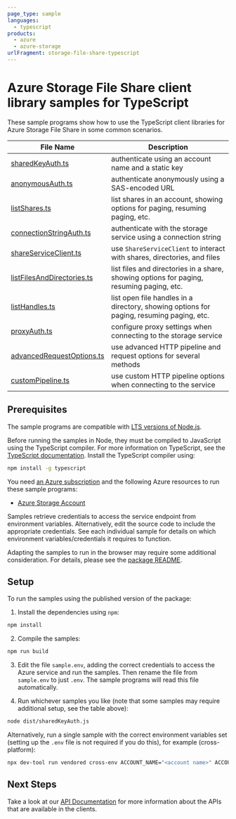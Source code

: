 ```yaml
---
page_type: sample
languages:
  - typescript
products:
  - azure
  - azure-storage
urlFragment: storage-file-share-typescript
---
```


# Azure Storage File Share client library samples for TypeScript

These sample programs show how to use the TypeScript client libraries for Azure Storage File Share in some common scenarios.

| **File Name**                                         | **Description**                                                                          |
| ----------------------------------------------------- | ---------------------------------------------------------------------------------------- |
| [sharedKeyAuth.ts][sharedkeyauth]                     | authenticate using an account name and a static key                                      |
| [anonymousAuth.ts][anonymousauth]                     | authenticate anonymously using a SAS-encoded URL                                         |
| [listShares.ts][listshares]                           | list shares in an account, showing options for paging, resuming paging, etc.             |
| [connectionStringAuth.ts][connectionstringauth]       | authenticate with the storage service using a connection string                          |
| [shareServiceClient.ts][shareserviceclient]           | use `ShareServiceClient` to interact with shares, directories, and files                 |
| [listFilesAndDirectories.ts][listfilesanddirectories] | list files and directories in a share, showing options for paging, resuming paging, etc. |
| [listHandles.ts][listhandles]                         | list open file handles in a directory, showing options for paging, resuming paging, etc. |
| [proxyAuth.ts][proxyauth]                             | configure proxy settings when connecting to the storage service                          |
| [advancedRequestOptions.ts][advancedrequestoptions]   | use advanced HTTP pipeline and request options for several methods                       |
| [customPipeline.ts][custompipeline]                   | use custom HTTP pipeline options when connecting to the service                          |

## Prerequisites

The sample programs are compatible with [LTS versions of Node.js](https://github.com/nodejs/release#release-schedule).

Before running the samples in Node, they must be compiled to JavaScript using the TypeScript compiler. For more information on TypeScript, see the [TypeScript documentation][typescript]. Install the TypeScript compiler using:

```bash
npm install -g typescript
```

You need [an Azure subscription][freesub] and the following Azure resources to run these sample programs:

- [Azure Storage Account][createinstance_azurestorageaccount]

Samples retrieve credentials to access the service endpoint from environment variables. Alternatively, edit the source code to include the appropriate credentials. See each individual sample for details on which environment variables/credentials it requires to function.

Adapting the samples to run in the browser may require some additional consideration. For details, please see the [package README][package].

## Setup

To run the samples using the published version of the package:

1. Install the dependencies using `npm`:

```bash
npm install
```

2. Compile the samples:

```bash
npm run build
```

3. Edit the file `sample.env`, adding the correct credentials to access the Azure service and run the samples. Then rename the file from `sample.env` to just `.env`. The sample programs will read this file automatically.

4. Run whichever samples you like (note that some samples may require additional setup, see the table above):

```bash
node dist/sharedKeyAuth.js
```

Alternatively, run a single sample with the correct environment variables set (setting up the `.env` file is not required if you do this), for example (cross-platform):

```bash
npx dev-tool run vendored cross-env ACCOUNT_NAME="<account name>" ACCOUNT_KEY="<account key>" node dist/sharedKeyAuth.js
```

## Next Steps

Take a look at our [API Documentation][apiref] for more information about the APIs that are available in the clients.

[sharedkeyauth]: https://github.com/Azure/azure-sdk-for-js/blob/main/sdk/storage/storage-file-share/samples/v12/typescript/src/sharedKeyAuth.ts
[anonymousauth]: https://github.com/Azure/azure-sdk-for-js/blob/main/sdk/storage/storage-file-share/samples/v12/typescript/src/anonymousAuth.ts
[listshares]: https://github.com/Azure/azure-sdk-for-js/blob/main/sdk/storage/storage-file-share/samples/v12/typescript/src/listShares.ts
[connectionstringauth]: https://github.com/Azure/azure-sdk-for-js/blob/main/sdk/storage/storage-file-share/samples/v12/typescript/src/connectionStringAuth.ts
[shareserviceclient]: https://github.com/Azure/azure-sdk-for-js/blob/main/sdk/storage/storage-file-share/samples/v12/typescript/src/shareServiceClient.ts
[listfilesanddirectories]: https://github.com/Azure/azure-sdk-for-js/blob/main/sdk/storage/storage-file-share/samples/v12/typescript/src/listFilesAndDirectories.ts
[listhandles]: https://github.com/Azure/azure-sdk-for-js/blob/main/sdk/storage/storage-file-share/samples/v12/typescript/src/listHandles.ts
[proxyauth]: https://github.com/Azure/azure-sdk-for-js/blob/main/sdk/storage/storage-file-share/samples/v12/typescript/src/proxyAuth.ts
[advancedrequestoptions]: https://github.com/Azure/azure-sdk-for-js/blob/main/sdk/storage/storage-file-share/samples/v12/typescript/src/advancedRequestOptions.ts
[custompipeline]: https://github.com/Azure/azure-sdk-for-js/blob/main/sdk/storage/storage-file-share/samples/v12/typescript/src/customPipeline.ts
[apiref]: https://learn.microsoft.com/javascript/api/@azure/storage-file-share
[freesub]: https://azure.microsoft.com/free/
[createinstance_azurestorageaccount]: https://learn.microsoft.com/azure/storage/common/storage-account-overview
[package]: https://github.com/Azure/azure-sdk-for-js/tree/main/sdk/storage/storage-file-share/README.md
[typescript]: https://www.typescriptlang.org/docs/home.html
